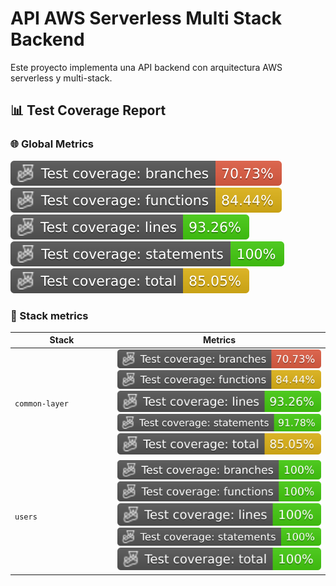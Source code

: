 # API AWS Serverless Multi Stack Backend

Este proyecto implementa una API backend con arquitectura AWS serverless y multi-stack.

## 📊 Test Coverage Report

### 🌐 Global Metrics

![Branches](./badges/coverage-branches.svg) ![Functions](./badges/coverage-functions.svg) ![Lines](./badges/coverage-lines.svg) ![Statements](./badges/coverage-statements.svg) ![Total](./badges/coverage-total.svg)

### 🔀 Stack metrics

| <div style="width:150px">Stack</div> | Metrics |
|-------|----------|
| `common-layer` | ![Branches](./badges/common-layer/coverage-branches.svg) ![Functions](./badges/common-layer/coverage-functions.svg) ![Lines](./badges/common-layer/coverage-lines.svg) ![Statements](./badges/common-layer/coverage-statements.svg) ![Total](./badges/common-layer/coverage-total.svg) |
| `users` | ![Branches](./badges/users/coverage-branches.svg) ![Functions](./badges/users/coverage-functions.svg) ![Lines](./badges/users/coverage-lines.svg) ![Statements](./badges/users/coverage-statements.svg) ![Total](./badges/users/coverage-total.svg) |
